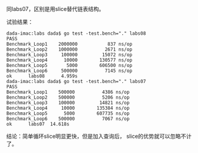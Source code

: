 同labs07，区别是用slice替代链表结构。

试验结果：

    dada-imac:labs dada$ go test -test.bench="." labs08
    PASS
    Benchmark_Loop1    2000000           837 ns/op
    Benchmark_Loop2    1000000          2671 ns/op
    Benchmark_Loop3     100000         15072 ns/op
    Benchmark_Loop4      10000        130577 ns/op
    Benchmark_Loop5       5000        606500 ns/op
    Benchmark_Loop6     500000          7145 ns/op
    ok  	labs08	    4.959s
    dada-imac:labs dada$ go test -test.bench="." labs07
    PASS
    Benchmark_Loop1    500000          4386 ns/op
    Benchmark_Loop2    500000          5206 ns/op
    Benchmark_Loop3    100000         14821 ns/op
    Benchmark_Loop4     10000        135384 ns/op
    Benchmark_Loop5      5000        607735 ns/op
    Benchmark_Loop6    500000          7067 ns/op
    ok  	labs07	14.618s    

结论：简单循环slice明显更快，但是加入查询后， slice的优势就可以忽略不计了。

